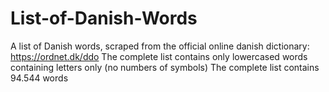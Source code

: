 # List-of-Danish-Words
A list of Danish words, scraped from the official online danish dictionary: https://ordnet.dk/ddo
The complete list contains only lowercased words containing letters only (no numbers of symbols)
The complete list contains 94.544 words
